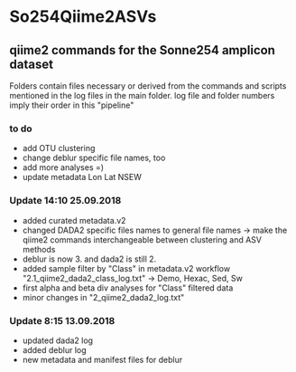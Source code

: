 # So254Qiime2ASVs
## qiime2 commands for the Sonne254 amplicon dataset

Folders contain files necessary or derived from the commands and scripts mentioned in the log files in the main folder.
log file and folder numbers imply their order in this "pipeline"

### to do
- add OTU clustering
- change deblur specific file names, too
- add more analyses =)
- update metadata Lon Lat NSEW

### Update 14:10 25.09.2018
- added curated metadata.v2
- changed DADA2 specific files names to general file names -> make the qiime2 commands interchangeable between clustering and ASV methods
- deblur is now 3. and dada2 is still 2.
- added sample filter by "Class" in metadata.v2 workflow "2.1_qiime2_dada2_class_log.txt" -> Demo, Hexac, Sed, Sw
- first alpha and beta div analyses for "Class" filtered data
- minor changes in "2_qiime2_dada2_log.txt"

### Update 8:15 13.09.2018
- updated dada2 log
- added deblur log
- new metadata and manifest files for deblur
